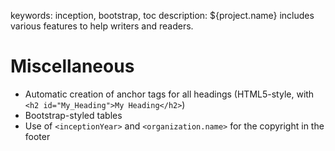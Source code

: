keywords: inception, bootstrap, toc
description: ${project.name} includes various features to help writers and readers.

# Miscellaneous

* Automatic creation of anchor tags for all headings (HTML5-style, with `<h2 id="My_Heading">My Heading</h2>`)
* Bootstrap-styled tables
* Use of `<inceptionYear>` and `<organization.name>` for the copyright in the footer
